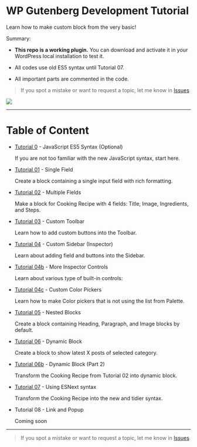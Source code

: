 # WP Gutenberg Development Tutorial

Learn how to make custom block from the very basic!

Summary:

- **This repo is a working plugin.** You can download and activate it in your WordPress local installation to test it.

- All codes use old ES5 syntax until Tutorial 07.

- All important parts are commented in the code.

> If you spot a mistake or want to request a topic, let me know in [Issues](https://github.com/hrsetyono/gutenberg-tutorial/issues)


![](https://raw.github.com/hrsetyono/cdn/master/blocks-tutorial/ch02-multiple-richtext.jpg)

-----

# Table of Content

- [Tutorial 0](https://github.com/hrsetyono/gutenberg-tutorial/tree/master/00-javascript-es5) - JavaScript ES5 Syntax (Optional)

  If you are not too familiar with the new JavaScript syntax, start here.


- [Tutorial 01](https://github.com/hrsetyono/gutenberg-tutorial/tree/master/01-single-field) - Single Field

    Create a block containing a single input field with rich formatting.


- [Tutorial 02](https://github.com/hrsetyono/gutenberg-tutorial/tree/master/02-multiple-fields) - Multiple Fields

    Make a block for Cooking Recipe with 4 fields: Title, Image, Ingredients, and Steps.



- [Tutorial 03](https://github.com/hrsetyono/gutenberg-tutorial/tree/master/03-toolbar) - Custom Toolbar

    Learn how to add custom buttons into the Toolbar.

- [Tutorial 04](https://github.com/hrsetyono/gutenberg-tutorial/tree/master/04-sidebar) - Custom Sidebar (Inspector)

    Learn about adding field and buttons into the Sidebar.

- [Tutorial 04b](https://github.com/hrsetyono/gutenberg-tutorial/tree/master/04b-more-sidebar) - More Inspector Controls

    Learn about various type of built-in controls:

- [Tutorial 04c](https://github.com/hrsetyono/gutenberg-tutorial/tree/master/04c-custom-colors) - Custom Color Pickers

    Learn how to make Color pickers that is not using the list from Palette.

- [Tutorial 05](https://github.com/hrsetyono/gutenberg-tutorial/tree/master/05-nested-blocks) - Nested Blocks

    Create a block containing Heading, Paragraph, and Image blocks by default.

- [Tutorial 06](https://github.com/hrsetyono/gutenberg-tutorial/tree/master/06-dynamic-block) - Dynamic Block

    Create a block to show latest X posts of selected category.

- [Tutorial 06b](https://github.com/hrsetyono/gutenberg-tutorial/tree/master/06b-dynamic-block-pt2) - Dynamic Block (Part 2)

    Transform the Cooking Recipe from Tutorial 02 into dynamic block.

- [Tutorial 07](https://github.com/hrsetyono/gutenberg-tutorial/tree/master/07-using-jsx) - Using ESNext syntax

    Transform the Cooking Recipe into the new and tidier syntax.

- Tutorial 08 - Link and Popup

    Coming soon

-----

> If you spot a mistake or want to request a topic, let me know in [Issues](https://github.com/hrsetyono/wp-blocks-tutorial/issues)